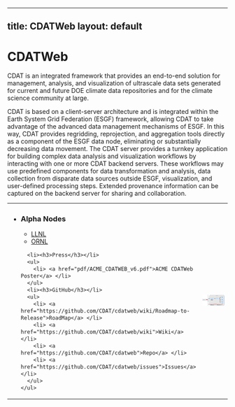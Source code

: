 ---
title: CDATWeb
layout: default
---------------

<div class="jumbotron">
  <h1>CDATWeb</h1>
  <p>
    CDAT is an integrated framework that provides an end-to-end solution for management, analysis, and visualization of ultrascale data sets generated for current and future DOE climate data repositories and for the climate science community at large.     
  </p>
</div>

<div>
  <p>
    CDAT is based on a client-server architecture and is integrated within the Earth System Grid Federation (ESGF) framework, allowing CDAT to take advantage of the advanced data management mechanisms of ESGF.
    In this way, CDAT provides regridding, reprojection, and aggregation tools directly as a component of the ESGF data node, eliminating or substantially decreasing data 
    movement. The CDAT server provides a turnkey application for building complex data analysis and visualization workflows by interacting with one or more CDAT backend servers. These workflows may use predefined components for data transformation and analysis, data collection from disparate data sources outside ESGF, visualization, and user-defined processing steps. Extended provenance information can be captured on the backend server for sharing and collaboration. 
 </p>
</div>
<table>
<tr><td width="300px" valign="top">
  <p>
  <ul>
    <li><h3>Alpha Nodes</h3></li>
      <ul>
        <li> <a href="http://cdatweb-devel.llnl.gov">LLNL</a> </li>
        <li> <a href="http://acme-cdatweb.ornl.gov">ORNL</a> </li>
      </ul>

      <li><h3>Press</h3></li>
      <ul>
        <li> <a href="pdf/ACME_CDATWEB_v6.pdf">ACME CDATWeb Poster</a> </li>
      </ul>
      <li><h3>GitHub</h3></li>
      <ul>
        <li> <a href="https://github.com/CDAT/cdatweb/wiki/Roadmap-to-Release">RoadMap</a> </li>
        <li> <a href="https://github.com/CDAT/cdatweb/wiki">Wiki</a> </li>
        <li> <a href="https://github.com/CDAT/cdatweb">Repo</a> </li>
        <li> <a href="https://github.com/CDAT/cdatweb/issues">Issues</a> </li>
      </ul>
    </ul>
  </p>
  </td><td>
  <p>
    <img src="images/cdatweb-architecture.png"/>
    </p>
</td></tr>
</table>
